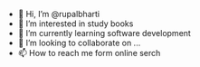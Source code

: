 - 👋 Hi, I’m @rupalbharti
- 👀 I’m interested in study books
- 🌱 I’m currently learning software development
- 💞️ I’m looking to collaborate on ...
- 📫 How to reach me form online serch

<!---
rupalbharti620/rupalbharti620 is a ✨ special ✨ repository because its `README.md` (this file) appears on your GitHub profile.
You can click the Preview link to take a look at your changes.
--->
